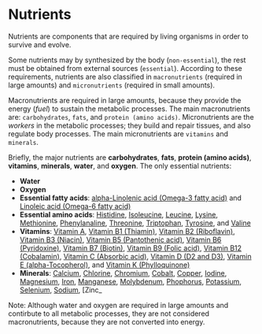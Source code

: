 # Nutrients

Nutrients are components that are required by living organisms in order to survive and evolve.

Some nutrients may by synthesized by the body (`non-essential`), the rest must be obtained from external sources (`essential`).
According to these requirements, nutrients are also classified in `macronutrients` (required in large amounts) and `micronutrients` (required in small amounts).

Macronutrients are required in large amounts, because they provide the energy (_fuel_) to sustain the metabolic processes. The main macronutrients are: `carbohydrates`, `fats`, and `protein (amino acids)`.
Micronutrients are the _workers_ in the metabolic processes; they build and repair tissues, and also regulate body processes. The main micronutrients are `vitamins` and `minerals`.

Briefly, the major nutrients are __carbohydrates__, __fats__, __protein (amino acids)__, __vitamins__, __minerals__, __water__, and __oxygen__. The only essential nutrients:
- __Water__
- __Oxygen__
- __Essential fatty acids__: [alpha-Linolenic acid (Omega-3 fatty acid)](macronutrients/aLinolenicAcid.md) and [Linoleic acid (Omega-6 fatty acid)](macronutrients/linoleicAcid.md)
- __Essential amino acids__: [Histidine](), [Isoleucine](), [Leucine](), [Lysine](), [Methionine](), [Phenylanaline](), 
[Threonine](), [Triptophan](), [Tyrosine](), and [Valine]()
- __Vitamins__: [Vitamin A](micronutrients/vitamins/vitaminA.md), [Vitamin B1 (Thiamin)](), [Vitamin B2 (Riboflavin)](), [Vitamin B3 (Niacin)](), 
[Vitamin B5 (Pantothenic acid)](), [Vitamin B6 (Pyridoxine)](), [Vitamin B7 (Biotin)](), [Vitamin B9 (Folic acid)](), 
[Vitamin B12 (Cobalamin)](), [Vitamin C (Absorbic acid)](), [Vitamin D (D2 and D3)](), [Vitamin E (alpha-Tocopherol)](), 
and [Vitamin K (Phylloquinone)]()
- __Minerals__: [Calcium](), [Chlorine](), [Chromium](), [Cobalt](), [Copper](), [Iodine](), [Magnesium](), [Iron](), 
[Manganese](), [Molybdenum](), [Phophorus](), [Potassium](), [Selenium](), [Sodium](), [Zinc_

Note: Although water and oxygen are required in large amounts and contirbute to all metabolic processes, they are not considered macronutrients, because they are not converted into energy.